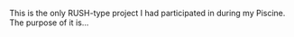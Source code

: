 This is the only RUSH-type project I had participated in during my Piscine.
The purpose of it is...

